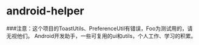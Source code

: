 # android-helper
###注意：这个项目的ToastUtils、PreferenceUtil有错误，Foo为测试用的，请无视他们。
Android开发助手，一些可复用的ui和utils，个人工作、学习的积累。
